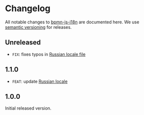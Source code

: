 # Changelog

All notable changes to [bpmn-js-i18n](https://github.com/bpmn-io/bpmn-js-i18n) are documented here. We use [semantic versioning](http://semver.org/) for releases.

## Unreleased
* `FIX`: fixes typos in [Russian locale file](/translations/ru.js)

## 1.1.0

* `FEAT`: update [Russian locale](/translations/ru.js)

## 1.0.0

Initial released version.